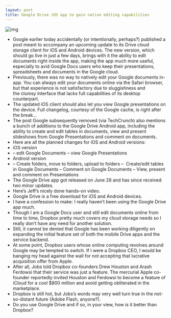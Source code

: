 ```yaml
---
layout: post
title: Google Drive iOS app to gain native editing capabilities
---
```

![img](http://media.idownloadblog.com/wp-content/uploads/2012/06/Google-Drive.jpeg)
* Google earlier today accidentally (or intentionally, perhaps?) published a post meant to accompany an upcoming update to its Drive cloud storage client for iOS and Android devices. The new version, which should go live in just a few days, brings with it the ability to edit documents right inside the app, making the app much more useful, especially to avid Google Docs users who keep their presentations, spreadsheets and documents in the Google cloud.
* Previously, there was no way to natively edit your Google documents in-app. You can always edit your documents online via the Safari browser, but that experience is not satisfactory due to sluggishness and the clumsy interface that lacks full capabilities of its desktop counterpart.
* The updated iOS client should also let you view Google presentations on the device. Full changelog, courtesy of the Google cache, is right after the break…
* The post Google subsequently removed (via TechCrunch) also mentions a bunch of additions to the Google Drive Android app, including the ability to create and edit tables in documents, view and present slideshows from Google Presentations and comment on documents.
* Here are all the planned changes for iOS and Android versions:
* iOS version
* – edit Google Documents – view Google Presentations
* Android version
* – Create folders, move to folders, upload to folders –  Create/edit tables in Google Documents – Comment on Google Documents – View, present and comment on Presentations
* The Google Drive app got released on June 28 and has since received two minor updates.
* Here’s Jeff’s nicely done hands-on video.
* Google Drive is a free download for iOS and Android devices.
* I have a confession to make: I really haven’t been using the Google Drive app much.
* Though I am a Google Docs user and still edit documents online from time to time, Dropbox pretty much covers my cloud storage needs so I really don’t have any need for another solution.
* Still, it cannot be denied that Google has been working diligently on expanding the initial feature set of both the mobile Drive apps and the service backend.
* At some point, Dropbox users whose online computing revolves around Google may be tempted to switch. If I were a Dropbox CEO, I would be banging my head against the wall for not accepting that lucrative acquisition offer from Apple.
* After all, Jobs told Dropbox co-founders Drew Houston and Arash Ferdowsi that their service was just a feature. The mercurial Apple co-founder reportedly invited Houston and Ferdowsi to become a feature of iCloud for a cool $800 million and avoid getting obliterated in the marketplace.
* Dropbox is still hot, but Jobs’s words may very well turn true in the not-so-distant future (Adobe Flash, anyone?).
* Do you use Google Drive and if so, in your view, how is it better than Dropbox?

